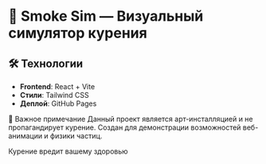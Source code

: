 # 🚬 Smoke Sim — Визуальный симулятор курения

## 🛠 Технологии
- **Frontend**: React + Vite
- **Стили**: Tailwind CSS
- **Деплой**: GitHub Pages

📌 Важное примечание
Данный проект является арт-инсталляцией и не пропагандирует курение. Создан для демонстрации возможностей веб-анимации и физики частиц.

Курение вредит вашему здоровью
